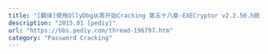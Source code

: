 ```yaml
---
title: "[翻译]使用OllyDbg从零开始Cracking 第五十八章-EXECryptor v2.2.50.h脱壳"
description: "2015.01 [pediy]"
url: "https://bbs.pediy.com/thread-196797.htm"
category: "Password Cracking"
---
```

